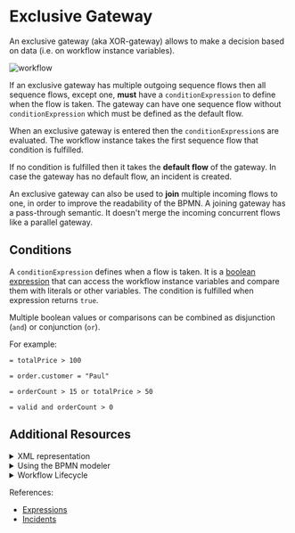 # Exclusive Gateway

An exclusive gateway (aka XOR-gateway) allows to make a decision based on data (i.e. on workflow instance variables).

![workflow](/bpmn-workflows/exclusive-gateways/exclusive-gateway.png)

If an exclusive gateway has multiple outgoing sequence flows then all sequence flows, except one, **must** have a `conditionExpression` to define when the flow is taken. The gateway can have one sequence flow without `conditionExpression` which must be defined as the default flow.

When an exclusive gateway is entered then the `conditionExpression`s are evaluated. The workflow instance takes the first sequence flow that condition is fulfilled.

If no condition is fulfilled then it takes the **default flow** of the gateway. In case the gateway has no default flow, an incident is created.

An exclusive gateway can also be used to **join** multiple incoming flows to one, in order to improve the readability of the BPMN. A joining gateway has a pass-through semantic. It doesn't merge the incoming concurrent flows like a parallel gateway.

## Conditions

A `conditionExpression` defines when a flow is taken. It is a [boolean expression](/reference/expressions.html#boolean-expressions) that can access the workflow instance variables and compare them with literals or other variables. The condition is fulfilled when expression returns `true`.

Multiple boolean values or comparisons can be combined as disjunction (`and`) or conjunction (`or`).

For example:

```
= totalPrice > 100

= order.customer = "Paul"

= orderCount > 15 or totalPrice > 50

= valid and orderCount > 0
```

## Additional Resources

<details>
  <summary>XML representation</summary>
  <p>An exclusive gateway with two outgoing sequence flows:

```xml
<bpmn:exclusiveGateway id="exclusiveGateway" default="else" />

<bpmn:sequenceFlow id="priceGreaterThan100" name="totalPrice &#62; 100"
  sourceRef="exclusiveGateway" targetRef="shipParcelWithInsurance">
  <bpmn:conditionExpression xsi:type="bpmn:tFormalExpression">
    = totalPrice &gt; 100
  </bpmn:conditionExpression>
</bpmn:sequenceFlow>

<bpmn:sequenceFlow id="else" name="else"
  sourceRef="exclusiveGateway" targetRef="shipParcel" />
```

  </p>
</details>

<details>
  <summary>Using the BPMN modeler</summary>
  <p>Adding an exclusive gateway with two outgoing sequence flows:

![exclusive-gateway](/bpmn-workflows/exclusive-gateways/exclusive-gateway.gif)
  </p>
</details>

<details>
  <summary>Workflow Lifecycle</summary>
  <p>Workflow instance records of an exclusive gateway:

<table>
    <tr>
        <th>Intent</th>
        <th>Element Id</th>
        <th>Element Type</th>
    </tr>
    <tr>
        <td>ELEMENT_ACTIVATING</td>
        <td>shipping-gateway</td>
        <td>EXCLUSIVE_GATEWAY</td>
    <tr>
    <tr>
        <td>ELEMENT_ACTIVATED</td>
        <td>shipping-gateway</td>
        <td>EXCLUSIVE_GATEWAY</td>
    <tr>
    <tr>
        <td>ELEMENT_COMPLETING</td>
        <td>shipping-gateway</td>
        <td>EXCLUSIVE_GATEWAY</td>
    <tr>
    <tr>
        <td>ELEMENT_COMPLETED</td>
        <td>shipping-gateway</td>
        <td>EXCLUSIVE_GATEWAY</td>
    <tr>
    <tr>
        <td>SEQUENCE_FLOW_TAKEN</td>
        <td>priceGreaterThan100</td>
        <td>SEQUENCE_FLOW</td>
    <tr>
</table>

  </p>
</details>

References:
* [Expressions](/reference/expressions.html)
* [Incidents](/reference/incidents.html)
